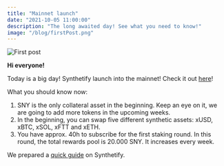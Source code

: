 ```yaml
---
title: "Mainnet launch"
date: "2021-10-05 11:00:00"
description: "The long awaited day! See what you need to know!"
image: "/blog/firstPost.png"
---
```


![First post](/blog/firstPost.png)

**Hi everyone!**

Today is a big day! Synthetify launch into the mainnet! Check it out [here](https://app.synthetify.io/staking)!

What you should know now:
1. SNY is the only collateral asset in the beginning. Keep an eye on it, we are going to add more tokens in the upcoming weeks.
2. In the beginning, you can swap five different synthetic assets: xUSD, xBTC, xSOL, xFTT and xETH.
3. You have approx. 40h to subscribe for the first staking round. In this round, the total rewards pool is 20.000 SNY. It increases every week.

We prepared a [quick guide](../app-tutorial) on Synthetify.

